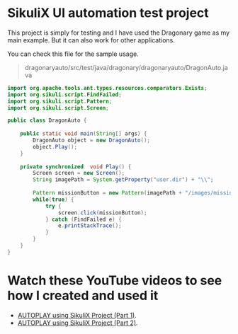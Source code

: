 # SikuliX UI automation test project

This project is simply for testing and I have used the Dragonary game as my main example. But it can also work for other applications.

You can check this file for the sample usage.
> dragonaryauto/src/test/java/dragonary/dragonaryauto/DragonAuto.java

```java
import org.apache.tools.ant.types.resources.comparators.Exists;
import org.sikuli.script.FindFailed;
import org.sikuli.script.Pattern;
import org.sikuli.script.Screen;

public class DragonAuto {
	
	public static void main(String[] args) {
		DragonAuto object = new DragonAuto();
		object.Play();		
	}
	
	private synchronized  void Play() {		
		Screen screen = new Screen();		
		String imagePath = System.getProperty("user.dir") + "\\";
		
		Pattern missionButton = new Pattern(imagePath + "/images/missions_btn");
		while(true) {
			try {
				screen.click(missionButton);
			} catch (FindFailed e) {
				e.printStackTrace();
			}			
		}
	}	
}
```

# Watch these YouTube videos to see how I created and used it
-  [AUTOPLAY using SikuliX Project (Part 1)](https://youtu.be/TUUWTE534wE).
-  [AUTOPLAY using SikuliX Project (Part 2)](https://youtu.be/DvJos-TVoDk).
